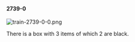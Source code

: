 #### 2739-0
![train-2739-0-0.png](https://github.com/lil-lab/nlvr/raw/master/nlvr/train/images/42/train-2739-0-0.png "train-2739-0-0.png")

There is a box with 3 items of which 2 are black.